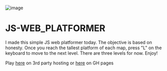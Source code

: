![image](https://github.com/user-attachments/assets/76c16b49-f07c-494d-859c-65e16e7882f1)


# JS-WEB_PLATFORMER

I made this simple JS web platformer today. The objective is based on honesty. Once you reach the tallest platform of each map, press "L" on the keyboard to move to the next level. There are three levels for now. Enjoy!

Play [here](https://itskme-js-game.infinityfreeapp.com) on 3rd party hosting or [here](https://itskme.github.io/js-web-platformer/) on GH pages




